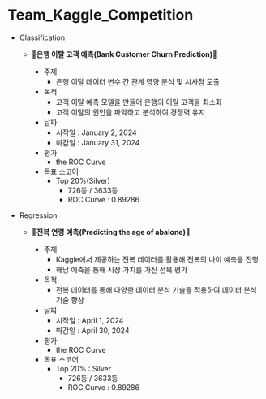 # Team_Kaggle_Competition

- Classification
    - **🏦은행 이탈 고객 예측(Bank Customer Churn Prediction)🏦**
      
        - 주제
            - 은행 이탈 데이터 변수 간 관계 영향 분석 및 시사점 도출
        - 목적
            - 고객 이탈 예측 모델을 만들어 은행의 이탈 고객을 최소화
            - 고객 이탈의 원인을 파악하고 분석하여 경쟁력 유지
        - 날짜
            - 시작일 : January 2, 2024
            - 마감일 : January 31, 2024
        - 평가
            - the ROC Curve
        - 목표 스코어
            - Top 20%(Silver)
                - 726등 / 3633등
                - ROC Curve : 0.89286

- Regression
    - **🐚전복 연령 예측(Predicting the age of abalone)🐚**
      
        - 주제
            - Kaggle에서 제공하는 전복 데이터를 활용해 전복의 나이 예측을 진행
            - 해당 예측을 통해 시장 가치를 가진 전복 평가
        - 목적
            - 전복 데이터를 통해 다양한 데이터 분석 기술을 적용하여 데이터 분석 기술 향상
        - 날짜
            - 시작일 : April 1, 2024
            - 마감일 : April 30, 2024
        - 평가
            - the ROC Curve
        - 목표 스코어
            - Top 20% : Silver
                - 726등 / 3633등
                - ROC Curve : 0.89286

